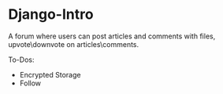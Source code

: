 # Django-Intro

A forum where users can post articles and comments with files, upvote\downvote on articles\comments.

To-Dos:

- Encrypted Storage
- Follow
